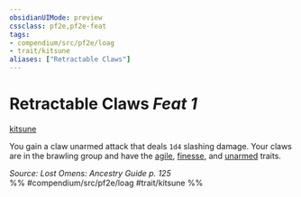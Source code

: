 ```yaml
---
obsidianUIMode: preview
cssclass: pf2e,pf2e-feat
tags:
- compendium/src/pf2e/loag
- trait/kitsune
aliases: ["Retractable Claws"]
---
```

# Retractable Claws  *Feat 1*  
[kitsune](../../rules/traits/kitsune-loag.md)  


You gain a claw unarmed attack that deals `1d4` slashing damage. Your claws are in the brawling group and have the [agile](../../rules/traits/agile.md), [finesse](../../rules/traits/finesse.md), and [unarmed](../../rules/traits/unarmed.md) traits.

*Source: Lost Omens: Ancestry Guide p. 125*  
%% #compendium/src/pf2e/loag #trait/kitsune %%